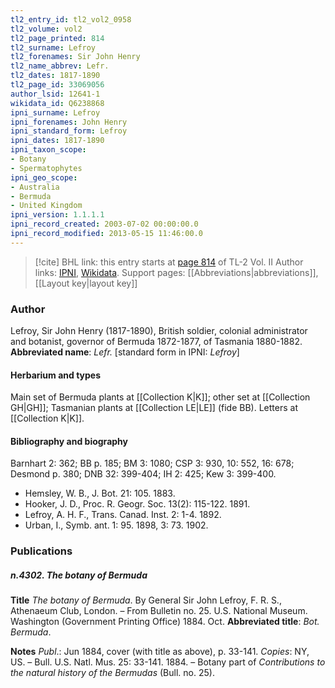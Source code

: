 ```yaml
---
tl2_entry_id: tl2_vol2_0958
tl2_volume: vol2
tl2_page_printed: 814
tl2_surname: Lefroy
tl2_forenames: Sir John Henry
tl2_name_abbrev: Lefr.
tl2_dates: 1817-1890
tl2_page_id: 33069056
author_lsid: 12641-1
wikidata_id: Q6238868
ipni_surname: Lefroy
ipni_forenames: John Henry
ipni_standard_form: Lefroy
ipni_dates: 1817-1890
ipni_taxon_scope: 
- Botany
- Spermatophytes
ipni_geo_scope: 
- Australia
- Bermuda
- United Kingdom
ipni_version: 1.1.1.1
ipni_record_created: 2003-07-02 00:00:00.0
ipni_record_modified: 2013-05-15 11:46:00.0
---
```


> [!cite] BHL link: this entry starts at [page 814](https://www.biodiversitylibrary.org/page/33069056) of TL-2 Vol. II
> Author links: [IPNI](https://www.ipni.org/a/12641-1), [Wikidata](https://www.wikidata.org/wiki/Q6238868). Support pages: [[Abbreviations|abbreviations]], [[Layout key|layout key]]

### Author

Lefroy, Sir John Henry (1817-1890), British soldier, colonial administrator and botanist, governor of Bermuda 1872-1877, of Tasmania 1880-1882. 
**Abbreviated name**: *Lefr.* \[standard form in IPNI: *Lefroy*\]

#### Herbarium and types

Main set of Bermuda plants at [[Collection K|K]]; other set at [[Collection GH|GH]]; Tasmanian plants at [[Collection LE|LE]] (fide BB). Letters at [[Collection K|K]].

#### Bibliography and biography

Barnhart 2: 362; BB p. 185; BM 3: 1080; CSP 3: 930, 10: 552, 16: 678; Desmond p. 380; DNB 32: 399-404; IH 2: 425; Kew 3: 399-400.
- Hemsley, W. B., J. Bot. 21: 105. 1883.
- Hooker, J. D., Proc. R. Geogr. Soc. 13(2): 115-122. 1891.
- Lefroy, A. H. F., Trans. Canad. Inst. 2: 1-4. 1892.
- Urban, I., Symb. ant. 1: 95. 1898, 3: 73. 1902.

### Publications

##### n.4302. The botany of Bermuda

**Title**
*The botany of Bermuda*. By General Sir John Lefroy, F. R. S., Athenaeum Club, London. – From Bulletin no. 25. U.S. National Museum. Washington (Government Printing Office) 1884. Oct.
**Abbreviated title**: *Bot. Bermuda*.

**Notes**
*Publ*.: Jun 1884, cover (with title as above), p. 33-141. *Copies*: NY, US. – Bull. U.S. Natl. Mus. 25: 33-141. 1884. – Botany part of *Contributions to the natural history of the Bermudas* (Bull. no. 25).

